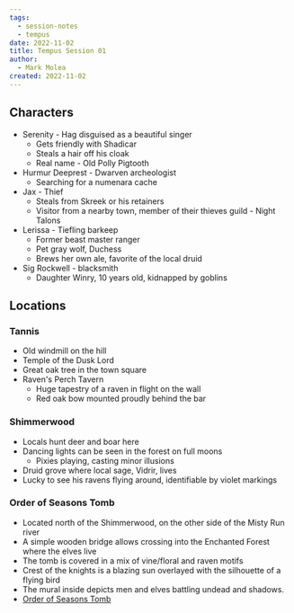```yaml
---
tags:
  - session-notes
  - tempus
date: 2022-11-02
title: Tempus Session 01
author:
  - Mark Molea
created: 2022-11-02
---
```

## Characters

- Serenity - Hag disguised as a beautiful singer
    - Gets friendly with Shadicar
    - Steals a hair off his cloak
    - Real name - Old Polly Pigtooth
- Hurmur Deeprest - Dwarven archeologist
    - Searching for a numenara cache
- Jax - Thief
    - Steals from Skreek or his retainers
    - Visitor from a nearby town, member of their thieves guild - Night Talons
- Lerissa - Tiefling barkeep
    - Former beast master ranger
    - Pet gray wolf, Duchess
    - Brews her own ale, favorite of the local druid
- Sig Rockwell - blacksmith
    - Daughter Winry, 10 years old, kidnapped by goblins

## Locations

### Tannis

- Old windmill on the hill
- Temple of the Dusk Lord
- Great oak tree in the town square
- Raven's Perch Tavern
    - Huge tapestry of a raven in flight on the wall
    - Red oak bow mounted proudly behind the bar

### Shimmerwood

- Locals hunt deer and boar here
- Dancing lights can be seen in the forest on full moons
    - Pixies playing, casting minor illusions
- Druid grove where local sage, Vidrir, lives
- Lucky to see his ravens flying around, identifiable by violet markings

### Order of Seasons Tomb

- Located north of the Shimmerwood, on the other side of the Misty Run river
- A simple wooden bridge allows crossing into the Enchanted Forest where the elves live
- The tomb is covered in a mix of vine/floral and raven motifs
- Crest of the knights is a blazing sun overlayed with the silhouette of a flying bird
- The mural inside depicts men and elves battling undead and shadows.
- [Order of Seasons Tomb](/03---locations/order-of-seasons-tomb)